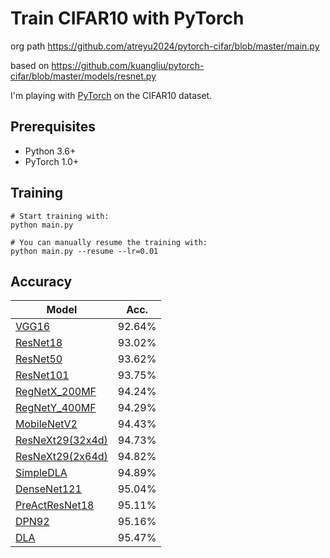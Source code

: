# Train CIFAR10 with PyTorch
org path https://github.com/atreyu2024/pytorch-cifar/blob/master/main.py

based on https://github.com/kuangliu/pytorch-cifar/blob/master/models/resnet.py

I'm playing with [PyTorch](http://pytorch.org/) on the CIFAR10 dataset.

## Prerequisites
- Python 3.6+
- PyTorch 1.0+

## Training
```
# Start training with: 
python main.py

# You can manually resume the training with: 
python main.py --resume --lr=0.01
```

## Accuracy
| Model                                                         | Acc.        |
|---------------------------------------------------------------| ----------- |
| [VGG16](https://arxiv.org/abs/1409.1556)                      | 92.64%      |
| [ResNet18](https://arxiv.org/abs/1512.03385)                  | 93.02%      |
| [ResNet50](https://arxiv.org/abs/1512.03385)                  | 93.62%      |
| [ResNet101](https://arxiv.org/abs/1512.03385)                 | 93.75%      |
| [RegNetX_200MF](https://arxiv.org/abs/2003.13678)             | 94.24%      |
| [RegNetY_400MF](https://arxiv.org/abs/2003.13678)             | 94.29%      |
| [MobileNetV2](https://arxiv.org/abs/1801.04381)               | 94.43%      |
| [ResNeXt29(32x4d)](https://arxiv.org/abs/1611.05431)          | 94.73%      |
| [ResNeXt29(2x64d)](https://arxiv.org/abs/1611.05431)          | 94.82%      |
| [SimpleDLA](https://arxiv.org/abs/1707.064)                   | 94.89%      |
| [DenseNet121](https://arxiv.org/abs/1608.06993)               | 95.04%      |
| [PreActResNet18](https://arxiv.org/abs/1603.05027)            | 95.11%      |
| [DPN92](https://arxiv.org/abs/1707.01629)                     | 95.16%      |
| [DLA](https://arxiv.org/pdf/1707.06484.pdf)                   | 95.47%      |

